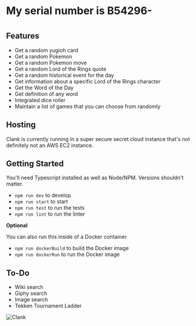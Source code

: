 <h1>My serial number is B54296-<h1>

<h2>Features</h2>

* Get a random yugioh card
* Get a random Pokemon
* Get a random Pokemon move
* Get a random Lord of the Rings quote
* Get a random historical event for the day
* Get information about a specific Lord of the Rings character
* Get the Word of the Day
* Get definition of any word
* Integrated dice roller
* Maintain a list of games that you can choose from randomly

<h2> Hosting </h2>
Clank is currently running in a super secure secret cloud instance that's not definitely not an AWS EC2 instance.

<h2> Getting Started </h2>
You'll need Typescript installed as well as Node/NPM. Versions shouldn't matter.

* ```npm run dev``` to develop
* ```npm run start``` to start
* ```npm run test``` to run the tests
* ```npm run lint``` to run the linter

**Optional**

You can also run this inside of a Docker container
* ```npm run dockerBuild``` to build the Docker image
* ```npm run dockerRun``` to run the Docker image

<h2>To-Do</h2>

* Wiki search
* Giphy search
* Image search
* Tekken Tournament Ladder

![Clank](https://i.imgur.com/YXkyV.jpeg)

